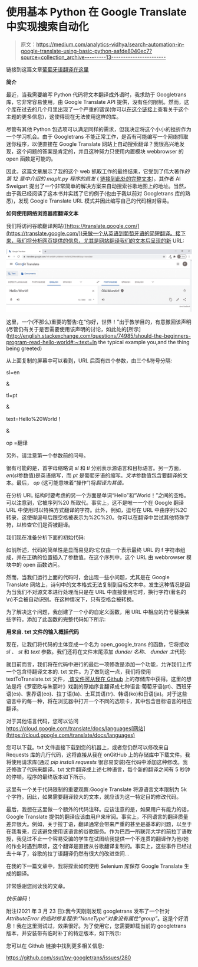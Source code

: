 # 使用基本 Python 在 Google Translate 中实现搜索自动化

> 原文：<https://medium.com/analytics-vidhya/search-automation-in-google-translate-using-basic-python-aafde8040ec7?source=collection_archive---------13----------------------->

链接到这篇文章[葡萄牙语翻译在这里](https://fabriciusbr.medium.com/automatiza%C3%A7%C3%A3o-de-pesquisas-no-google-tradutor-com-python-b%C3%A1sico-3ce938f3a8f3)

**简介**

最近，当我需要编写 Python 代码将文本翻译成外语时，我求助于 Googletrans 库，它非常容易使用，由 Google Translate API 提供，没有任何限制。然而，这个库在过去的几个月里出现了一个严重的错误(你可以[在这个链接](http://github.com/ssut/py-googletrans/issues/234)上查看关于这个主题的更多信息)，这使得现在无法使用这样的库。

尽管有其他 Python 包选项可以满足同样的需求，但我决定将这个小小的挫折作为一个学习机会。由于 Googletrans 不能正常工作，是否有可能编写一个网络抓取迷你程序，以便直接在 Google Translate 网站上自动搜索翻译？我很高兴地发现，这个问题的答案是肯定的，并且这种努力只使用内置模块 webbrowser 的 open 函数是可能的。

因此，这篇文章展示了我的这个 web 抓取工作的最终结果，它受到了伟大著作*的第 12 章中介绍的 *mapIt.py* 程序的启发* ( [链接到此处的完整文本](http://automatetheboringstuff.com/2e/chapter12))。其作者 Al Sweigart 提出了一个非常简单的解决方案来自动搜索谷歌地图上的地址。当然，由于我已经阅读了这本书并实践了它的例子(也由于我以前对 Googletrans 库的熟悉)，发现 Google Translate URL 模式并因此编写自己的代码相对容易。

**如何使用网络浏览器库翻译文本**

我们将访问谷歌翻译网站([https://translate.google.com/](https://translate.google.com/))来做一个从英语到葡萄牙语的简短翻译。接下来，我们将分析网页提供的信息，尤其是网站翻译我们的文本后呈现的新 URL:

![](img/e4c96990d9e1878b4524f25da471505b.png)

这里，一个(不那么)重要的警告:在“你好，世界！”出于教学目的，有意撤回该声明(尽管仍有关于是否需要使用该声明的讨论，如此处的[所示](http://english.stackexchange.com/questions/74985/should-the-beginners-program-read-hello-world#:~:text=In the typical example you,and the thing being greeted)

从上面复制的屏幕中可以看到，URL 后面有四个参数，由三个&符号分隔:

sl=en

&

tl=pt

&

text=Hello%20World！

&

op =翻译

另外，请注意第一个参数前的问号。

很有可能的是，首字母缩略词 *sl* 和 *tl* 分别表示源语言和目标语言。另一方面，*en*(*sl*参数值)是英语缩写，而 *pt* 是葡萄牙语的缩写。*文本*参数值包含要翻译的文本。最后， *op* (这可能意味着“操作”)将*翻译为其值。*

在分析 URL 结构时要考虑的另一个方面是单词“Hello”和“World！”之间的空格。可以注意到，它被序列%20 所取代。事实上，这不是唯一一个在 Google 翻译 URL 中使用时以特殊方式翻译的字符。此外，例如，逗号在 URL 中由序列%2C 转录，这使得逗号后跟空格被表示为%2C%20。你可以在翻译中尝试其他特殊字符，以检查它们是否被翻译。

我们现在准备分析下面的初始代码:

如前所述，代码的简单性是显而易见的:它仅由一个表示最终 URL 的 f 字符串组成，并在正确的位置插入了参数值。在这个序列中，这个 URL 由 webbrowser 模块中的 open 函数访问。

然而，当我们运行上面的代码时，会出现一些小问题，尤其是在 Google Translate 网站上，诗句中的文本格式无法复制到目标文本中。发生这种情况是因为当我们不对源文本进行处理而只是在 URL 中直接使用它时，换行字符(著名的\n)不会被自动识别。在这种情况下，只有空格会被转换。

为了解决这个问题，我创建了一个小的自定义函数，用 URL 中相应的符号替换某些字符。添加了此函数的完整代码如下所示:

**用来自. txt 文件的输入概括代码**

现在，让我们将代码的主体变成一个名为 open_google_trans 的函数，它将接收 *sl* 、 *st* 和 *text* 参数。我们还将在文件末尾添加 *dunder 名称*、 *dunder 主*代码:

就目前而言，我们将在代码中进行的最后一项修改是添加一个功能，允许我们上传一个包含待翻译文本的. txt 文件。为了做到这一点，我们将使用 textToTranslate.txt 文件，[,该文件可从我在 Github](https://raw.githubusercontent.com/fabricius1/Google-Translate-Automation/master/textToTranslate.txt) 上的存储库中获得。这里的想法是将《罗密欧与朱丽叶》戏剧的原始序言翻译成七种语言:葡萄牙语(pt)、西班牙语(es)、世界语(eo)、拉丁语(la)、土耳其语(tr)、韩语(ko)和日语(ja)。对于这些语言中的每一种，将在浏览器中打开一个不同的选项卡，其中包含目标语言的相应翻译。

对于其他语言代码，您可以访问 https://cloud.google.com/translate/docs/languages[网站](https://cloud.google.com/translate/docs/languages)

您可以下载。txt 文件直接下载到您的机器上，或者您仍然可以修改来自 Requests 库的几行代码，这将直接从我在 onGitHub 上的存储库中下载文件。我将使用请求库(通过 *pip install requests* 很容易安装)在代码中添加这种修改。我还修改了代码来翻译。txt 文件翻译成上述七种语言，每个新的翻译之间有 5 秒钟的停顿。程序的最终版本如下所示。

这里有一个关于代码限制的重要观察:Google Translate 将源语言文本限制为 5k 个字符。因此，如果需要翻译较大的文本，就应该为这一特定目的修改代码。

最后，我想在这里做一个额外的代码注释。应该注意的是，如果用户有能力的话，Google Translate 提供的翻译应该由用户来审阅。事实上，不同语言的翻译质量差异很大。例如，关于拉丁语，翻译通常会带来严重的甚至是基本的问题，以至于在我看来，应该避免使用该语言的谷歌服务。作为巴西一所联邦大学的前拉丁语教授，我见过不止一个容易受骗的学生在试图给我提供一个不连贯的翻译作为他/她的作业时遇到麻烦，这个翻译是直接从谷歌翻译复制的。事实上，这些事件已经过去十年了，谷歌的拉丁语翻译仍然有很大的改进空间…

在我的下一篇文章中，我将探索如何使用 Selenium 库保存 Google Translate 生成的翻译。

非常感谢您阅读我的文章。

*快乐编码*！

附注(2021 年 3 月 23 日):我今天刚刚发现 googletrans 发布了一个针对 *AttributeError 的临时修复程序:“NoneType”对象没有属性“group”*。这是个好消息！我在这里测试过，效果很好。为了使用它，您需要卸载当前的 googletrans 版本，并安装带有临时补丁的特定版本，如下所示:

您可以在 Github 链接中找到更多相关信息:

https://github.com/ssut/py-googletrans/issues/280